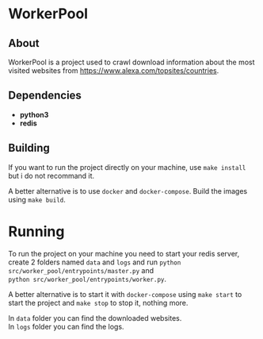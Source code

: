# WorkerPool 

## About

WorkerPool is a project used to crawl download information about the most visited websites from https://www.alexa.com/topsites/countries.

## Dependencies

- **python3**
- **redis**

## Building

If you want to run  the project directly on your machine, use `make install` but i do not recommand it.

A better alternative is to use `docker` and `docker-compose`. Build the images using `make build`.

# Running

To run the project on your machine you need to start your redis server, create 2 folders named `data` and `logs` and run `python src/worker_pool/entrypoints/master.py` and  
`python src/worker_pool/entrypoints/worker.py`.

A better alternative is to start it with `docker-compose` using `make start` to start the project and `make stop` to stop it, nothing more.

In `data` folder you can find the downloaded websites.  
In `logs` folder you can find the logs.
